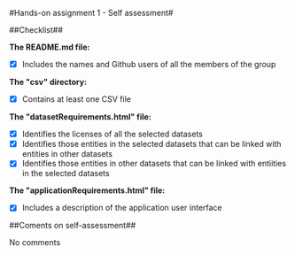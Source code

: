 #Hands-on assignment 1 - Self assessment#

##Checklist##

**The README.md file:**

- [X] Includes the names and Github users of all the members of the group

**The "csv" directory:**

- [X] Contains at least one CSV file

**The "datasetRequirements.html" file:**

- [X] Identifies the licenses of all the selected datasets
- [X] Identifies those entities in the selected datasets that can be linked with entities in other datasets
- [X] Identifies those entities in other datasets that can be linked with entiities in the selected datasets

**The "applicationRequirements.html" file:**

- [X] Includes a description of the application user interface

##Coments on self-assessment##

No comments